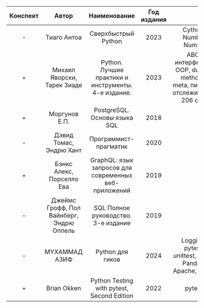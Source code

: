 | Конспект |                  Автор                   |                     Наименование                      | Год издания |                                                                           |
|:--------:|:----------------------------------------:|:-----------------------------------------------------:|:-----------:|:-------------------------------------------------------------------------:|
|    -     |               Тиаго Антоа                |                  Сверхбыстрый Python                  |    2023     |                           Cython, Numba, NumPy                            |
|    +     |       Михаил Яворски, Тарек Зиаде        |  Python. Лучшие практики и инструменты. 4-е издание.  |    2023     | ABC, интерфейсы, OOP, dunder methods, meta, пиксели отслеживания 206 стр. |
|    +     |              Моргунов Е.П.               |             PostgreSQL. Основы языка SQL              |    2018     |                                                                           |
|    -     |         Дэвид Томас, Эндрю Хант          |                 Программист-прагматик                 |    2020     |                                                                           |
|    +     |        Бэнкс Алекс, Порселло Ева         | GraphQL: язык запросов для современных веб-приложений |    2019     |                                                                           |
|    -     | Джеймс Грофф, Пол Вайнберг, Эндрю Оппель |          SQL Полное руководство. 3-е издание          |    2019     |                                                                           |
|    -     |              MYXAMMAД АЗИФ               |                   Python для гиков                    |    2024     |          Logging, pytest, unittest, Flask, Pandas, Apache, Kafka          |
|    +     |               Brian Okken                |      Python Testing with pytest, Second Edition       |    2022     |                                  pytest                                   |